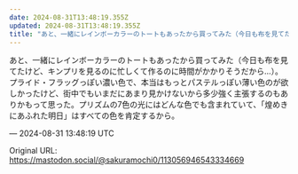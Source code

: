 ```yaml
---
date: 2024-08-31T13:48:19.355Z
updated: 2024-08-31T13:48:19.355Z
title: "あと、一緒にレインボーカラーのトートもあったから買ってみた（今日も布を見てたけど[...]"
---
```


<p>あと、一緒にレインボーカラーのトートもあったから買ってみた（今日も布を見てたけど、キンプリを見るのに忙しくて作るのに時間がかかりそうだから…）。プライド・フラッグっぽい濃い色で、本当はもっとパステルっぽい薄い色のが欲しかったけど、街中でもいまだにあまり見かけないから多少強く主張するのもありかもって思った。プリズムの7色の光にはどんな色でも含まれていて、「煌めきにあふれた明日」はすべての色を肯定するから。</p>

&mdash; 2024-08-31 13:48:19 UTC

Original URL: https://mastodon.social/@sakuramochi0/113056946543334669

